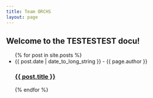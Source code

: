 ```yaml
---
title: Team ORCHS
layout: page
---
```

## Welcome to the TESTESTEST docu!

<ul class="post-list">
  {% for post in site.posts %}
<li><span class="post-meta"><time datetime="{{ post.date | date: "%Y-%m-%d" }}">{{ post.date | date_to_long_string }}</time> - {{ page.author }}</span>
        <h3>
          <a class="post-link" href="{{ site.baseurl }}{{ post.url }}">
        {{ post.title }}
          </a>
        </h3>
</li>
   {% endfor %}
	  </ul>
